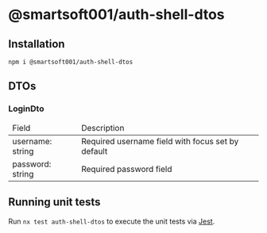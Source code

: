 # @smartsoft001/auth-shell-dtos

## Installation

`npm i @smartsoft001/auth-shell-dtos`

## DTOs

### LoginDto

<table>
    <thead>
        <tr>
            <td>Field</td>
            <td>Description</td>
        </tr>
    </thead>
    <tr>
        <td>username: string</td>
        <td>Required username field with focus set by default</td>
    </tr>
    <tr>
        <td>password: string</td>
        <td>Required password field</td>
    </tr>
</table>

## Running unit tests

Run `nx test auth-shell-dtos` to execute the unit tests via [Jest](https://jestjs.io).
